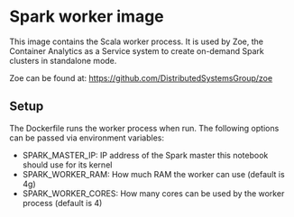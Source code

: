 # Spark worker image

This image contains the Scala worker process. It is used by Zoe, the Container Analytics as a
Service system to create on-demand Spark clusters in standalone mode.

Zoe can be found at: https://github.com/DistributedSystemsGroup/zoe

## Setup

The Dockerfile runs the worker process when run. The following options can be passed via environment variables:

* SPARK\_MASTER\_IP: IP address of the Spark master this notebook should use for its kernel
* SPARK\_WORKER\_RAM: How much RAM the worker can use (default is 4g)
* SPARK\_WORKER\_CORES: How many cores can be used by the worker process (default is 4)

